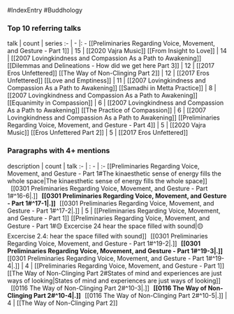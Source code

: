 #IndexEntry #Buddhology

### Top 10 referring talks
talk | count | series
:- | - |: -
[[Preliminaries Regarding Voice, Movement, and Gesture - Part 1]] | 15 | [[2020 Vajra Music]]
[[From Insight to Love]] | 14 | [[2007 Lovingkindness and Compassion As a Path to Awakening]]
[[Dilemmas and Delineations - How did we get here Part 3]] | 12 | [[2017 Eros Unfettered]]
[[The Way of Non-Clinging Part 2]] | 12 | [[2017 Eros Unfettered]]
[[Love and Emptiness]] | 11 | [[2007 Lovingkindness and Compassion As a Path to Awakening]]
[[Samadhi in Metta Practice]] | 8 | [[2007 Lovingkindness and Compassion As a Path to Awakening]]
[[Equanimity in Compassion]] | 6 | [[2007 Lovingkindness and Compassion As a Path to Awakening]]
[[The Practice of Compassion]] | 6 | [[2007 Lovingkindness and Compassion As a Path to Awakening]]
[[Preliminaries Regarding Voice, Movement, and Gesture - Part 4]] | 5 | [[2020 Vajra Music]]
[[Eros Unfettered Part 2]] | 5 | [[2017 Eros Unfettered]]

### Paragraphs with 4+ mentions
description | count | talk
:- | : - | :-
[[Preliminaries Regarding Voice, Movement, and Gesture - Part 1#The kinaesthetic sense of energy fills the whole space\|The kinaesthetic sense of energy fills the whole space]] &nbsp;&nbsp;[[0301 Preliminaries Regarding Voice, Movement, and Gesture - Part 1#^16-6\|.]] &nbsp; **[[0301 Preliminaries Regarding Voice, Movement, and Gesture - Part 1#^17-1\|.]]** &nbsp; [[0301 Preliminaries Regarding Voice, Movement, and Gesture - Part 1#^17-2\|.]] | 5 | [[Preliminaries Regarding Voice, Movement, and Gesture - Part 1]]
[[Preliminaries Regarding Voice, Movement, and Gesture - Part 1#🟡 Excercise 24 hear the space filled with sound\|🟡 Excercise 2.4: hear the space filled with sound]] &nbsp;&nbsp;[[0301 Preliminaries Regarding Voice, Movement, and Gesture - Part 1#^19-2\|.]] &nbsp; **[[0301 Preliminaries Regarding Voice, Movement, and Gesture - Part 1#^19-3\|.]]** &nbsp; [[0301 Preliminaries Regarding Voice, Movement, and Gesture - Part 1#^19-4\|.]] | 4 | [[Preliminaries Regarding Voice, Movement, and Gesture - Part 1]]
[[The Way of Non-Clinging Part 2#States of mind and experiences are just ways of looking\|States of mind and experiences are just ways of looking]] &nbsp;&nbsp;[[0116 The Way of Non-Clinging Part 2#^10-3\|.]] &nbsp; **[[0116 The Way of Non-Clinging Part 2#^10-4\|.]]** &nbsp; [[0116 The Way of Non-Clinging Part 2#^10-5\|.]] | 4 | [[The Way of Non-Clinging Part 2]]

